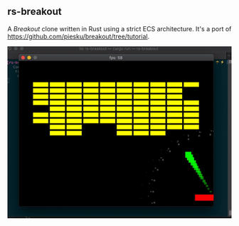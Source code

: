 rs-breakout
---
A _Breakout_ clone written in Rust using a strict ECS architecture. It's a port of
https://github.com/piesku/breakout/tree/tutorial.

![Screenshot](screencast.gif?raw=true)
